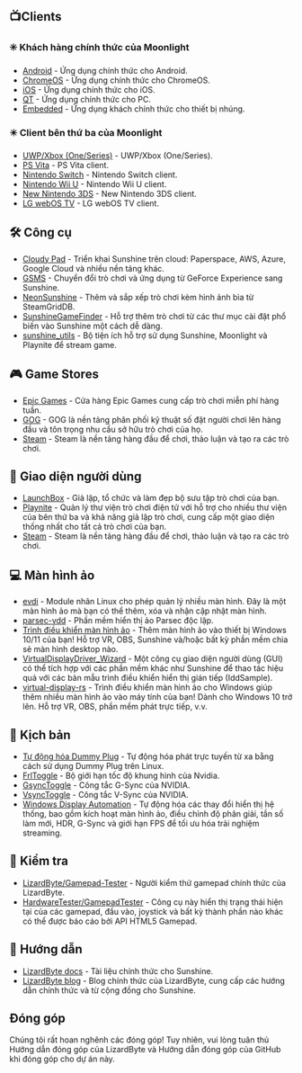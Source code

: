 <!--lint disable awesome-heading awesome-toc double-link-->

<div align="center" style="display: none;">
  <img src="/assets/banner.png" />
  <h1 align="center">Ánh nắng tuyệt vời</h1>
  <h4 align="center">Bộ sưu tập các kịch bản, công cụ, hướng dẫn và phần mềm hỗ trợ tuyệt vời cho Sunshine</h4>
</div>

<div align="center" style="display: none;">
[
  <a href="#-clients">  Khách hàng</a> •
  <a href="#%EF%B8%8F-tools">  Công cụ</a> •
  <a href="#-game-stores">  Cửa hàng trò chơi</a> •
  <a href="#-frontends">  Giao diện người dùng</a> •
  <a href="#-virtual-displays">  Màn hình ảo</a> •
  <a href="#-scripts">  Kịch bản</a> •
  <a href="#-testing">  Kiểm thử</a> •
  <a href="#-guides">  Hướng dẫn</a>
]
</div>

## 📺Clients

### ✳️ Khách hàng chính thức của Moonlight

- [Android](https://github.com/moonlight-stream/moonlight-android) - Ứng dụng chính thức cho Android.
- [ChromeOS](https://github.com/moonlight-stream/moonlight-chrome) - Ứng dụng chính thức cho ChromeOS.
- [iOS](https://github.com/moonlight-stream/moonlight-ios) - Ứng dụng chính thức cho iOS.
- [QT](https://github.com/moonlight-stream/moonlight-qt) - Ứng dụng chính thức cho PC.
- [Embedded](https://github.com/moonlight-stream/moonlight-embedded) - Ứng dụng khách chính thức cho thiết bị nhúng.

### ✴️ Client bên thứ ba của Moonlight

- [UWP/Xbox (One/Series)](https://github.com/TheElixZammuto/moonlight-xbox) - UWP/Xbox (One/Series).
- [PS Vita](https://github.com/xyzz/vita-moonlight) - PS Vita client.
- [Nintendo Switch](https://github.com/XITRIX/Moonlight-Switch) - Nintendo Switch client.
- [Nintendo Wii U](https://github.com/GaryOderNichts/moonlight-wiiu) - Nintendo Wii U client.
- [New Nintendo 3DS](https://github.com/zoeyjodon/moonlight-N3DS) - New Nintendo 3DS client.
- [LG webOS TV](https://github.com/mariotaku/moonlight-tv) - LG webOS TV client.

## 🛠️ Công cụ

- [Cloudy Pad](https://github.com/PierreBeucher/cloudypad) - Triển khai Sunshine trên cloud: Paperspace, AWS, Azure, Google Cloud và nhiều nền tảng khác.
- [GSMS](https://github.com/LizardByte/GSMS) - Chuyển đổi trò chơi và ứng dụng từ GeForce Experience sang Sunshine.
- [NeonSunshine](https://github.com/NeonLightning/NeonSunshine) - Thêm và sắp xếp trò chơi kèm hình ảnh bìa từ SteamGridDB.
- [SunshineGameFinder](https://github.com/JMTK/SunshineGameFinder) - Hỗ trợ thêm trò chơi từ các thư mục cài đặt phổ biến vào Sunshine một cách dễ dàng.
- [sunshine_utils](https://github.com/designer-living/sunshine_utils) - Bộ tiện ích hỗ trợ sử dụng Sunshine, Moonlight và Playnite để stream game.

## 🎮 Game Stores

- [Epic Games](https://www.epicgames.com) - Cửa hàng Epic Games cung cấp trò chơi miễn phí hàng tuần.
- [GOG](https://www.gog.com) - GOG là nền tảng phân phối kỹ thuật số đặt người chơi lên hàng đầu và tôn trọng nhu cầu sở hữu trò chơi của họ.
- [Steam](https://store.steampowered.com) - Steam là nền tảng hàng đầu để chơi, thảo luận và tạo ra các trò chơi.

## 💠 Giao diện người dùng

- [LaunchBox](https://www.launchbox-app.com/) - Giả lập, tổ chức và làm đẹp bộ sưu tập trò chơi của bạn.
- [Playnite](https://github.com/JosefNemec/Playnite) - Quản lý thư viện trò chơi điện tử với hỗ trợ cho nhiều thư viện của bên thứ ba và khả năng giả lập trò chơi, cung cấp một giao diện thống nhất cho tất cả trò chơi của bạn.
- [Steam](https://store.steampowered.com) - Steam là nền tảng hàng đầu để chơi, thảo luận và tạo ra các trò chơi.

## 💻 Màn hình ảo

- [evdi](https://github.com/DisplayLink/evdi) - Module nhân Linux cho phép quản lý nhiều màn hình. Đây là một màn hình ảo mà bạn có thể thêm, xóa và nhận cập nhật màn hình.
- [parsec-vdd](https://github.com/nomi-san/parsec-vdd) - Phần mềm hiển thị ảo Parsec độc lập.
- [Trình điều khiển màn hình ảo](https://github.com/itsmikethetech/Virtual-Display-Driver) - Thêm màn hình ảo vào thiết bị Windows 10/11 của bạn! Hỗ trợ VR, OBS, Sunshine và/hoặc bất kỳ phần mềm chia sẻ màn hình desktop nào.
- [VirtualDisplayDriver_Wizard](https://github.com/sofmeright/VirtualDisplayDriver_Wizard) - Một công cụ giao diện người dùng (GUI) có thể tích hợp với các phần mềm khác như Sunshine để thao tác hiệu quả với các bản mẫu trình điều khiển hiển thị gián tiếp (IddSample).
- [virtual-display-rs](https://github.com/MolotovCherry/virtual-display-rs) - Trình điều khiển màn hình ảo cho Windows giúp thêm nhiều màn hình ảo vào máy tính của bạn! Dành cho Windows 10 trở lên. Hỗ trợ VR, OBS, phần mềm phát trực tiếp, v.v.

## 📜 Kịch bản

- [Tự động hóa Dummy Plug](https://github.com/XenHat/dummy-plug-automation) - Tự động hóa phát trực tuyến từ xa bằng cách sử dụng Dummy Plug trên Linux.
- [FrlToggle](https://github.com/FrogTheFrog/frl-toggle) - Bộ giới hạn tốc độ khung hình của Nvidia.
- [GsyncToggle](https://github.com/FrogTheFrog/gsync-toggle) - Công tắc G-Sync của NVIDIA.
- [VsyncToggle](https://github.com/xanderfrangos/vsync-toggle) - Công tắc V-Sync của NVIDIA.
- [Windows Display Automation](https://github.com/fehbari/sunshine-scripts) - Tự động hóa các thay đổi hiển thị hệ thống, bao gồm kích hoạt màn hình ảo, điều chỉnh độ phân giải, tần số làm mới, HDR, G-Sync và giới hạn FPS để tối ưu hóa trải nghiệm streaming.

## 🧪 Kiểm tra

- [LizardByte/Gamepad-Tester](https://app.lizardbyte.dev/gamepad-tester) - Người kiểm thử gamepad chính thức của LizardByte.
- [HardwareTester/GamepadTester](https://hardwaretester.com/gamepad) - Công cụ này hiển thị trạng thái hiện tại của các gamepad, đầu vào, joystick và bất kỳ thành phần nào khác có thể được báo cáo bởi API HTML5 Gamepad.

## 📓 Hướng dẫn

- [LizardByte docs](https://docs.lizardbyte.dev/projects/sunshine) - Tài liệu chính thức cho Sunshine.
- [LizardByte blog](https://app.lizardbyte.dev/blog) - Blog chính thức của LizardByte, cung cấp các hướng dẫn chính thức và từ cộng đồng cho Sunshine.

## Đóng góp

Chúng tôi rất hoan nghênh các đóng góp! Tuy nhiên, vui lòng tuân thủ Hướng dẫn đóng góp của LizardByte&#x20;
&#x20;và Hướng dẫn đóng góp của GitHub
khi đóng góp cho dự án này.
